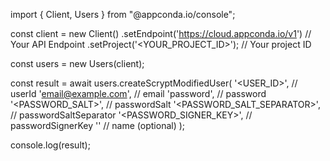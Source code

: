 import { Client, Users } from "@appconda.io/console";

const client = new Client()
    .setEndpoint('https://cloud.appconda.io/v1') // Your API Endpoint
    .setProject('<YOUR_PROJECT_ID>'); // Your project ID

const users = new Users(client);

const result = await users.createScryptModifiedUser(
    '<USER_ID>', // userId
    'email@example.com', // email
    'password', // password
    '<PASSWORD_SALT>', // passwordSalt
    '<PASSWORD_SALT_SEPARATOR>', // passwordSaltSeparator
    '<PASSWORD_SIGNER_KEY>', // passwordSignerKey
    '<NAME>' // name (optional)
);

console.log(result);
